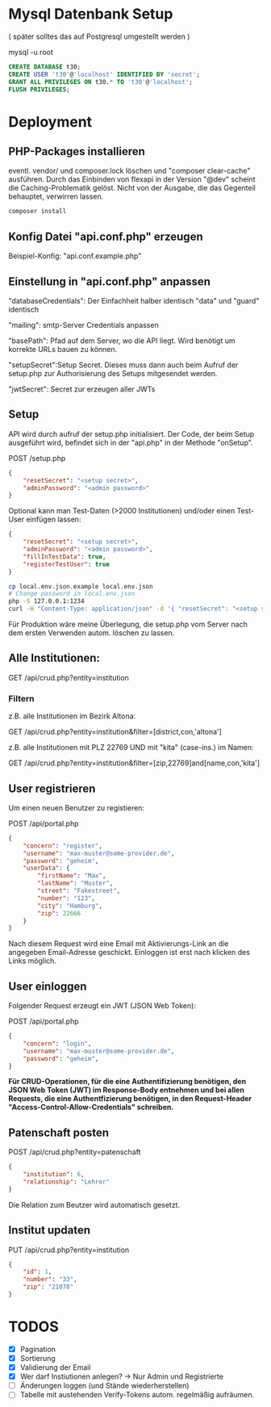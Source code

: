 # Mysql Datenbank Setup

( später solltes das auf Postgresql umgestellt werden )

mysql -u root

```sql
CREATE DATABASE t30;
CREATE USER 't30'@'localhost' IDENTIFIED BY 'secret';
GRANT ALL PRIVILEGES ON t30.* TO 't30'@'localhost';
FLUSH PRIVILEGES;
```

# Deployment

## PHP-Packages installieren

eventl. vendor/ und composer.lock löschen und "composer clear-cache" ausführen. Durch das Einbinden von flexapi in der Version "@dev" scheint die Caching-Problematik gelöst. Nicht von der Ausgabe, die das Gegenteil behauptet, verwirren lassen.

```bash
composer install
```

## Konfig Datei "api.conf.php" erzeugen

Beispiel-Konfig: "api.conf.example.php"

## Einstellung in "api.conf.php" anpassen

"databaseCredentials": Der Einfachheit halber identisch "data" und "guard" identisch

"mailing": smtp-Server Credentials anpassen

"basePath": Pfad auf dem Server, wo die API liegt. Wird benötigt um korrekte URLs bauen zu können.

"setupSecret":Setup Secret. Dieses muss dann auch beim Aufruf der setup.php zur Authorisierung des Setups mitgesendet werden.

"jwtSecret": Secret zur erzeugen aller JWTs

 
## Setup

API wird durch aufruf der setup.php initialisiert. Der Code, der beim Setup ausgeführt wird, befindet sich in der "api.php" in der Methode "onSetup".

POST /setup.php

``` json
{
	"resetSecret": "<setup secret>",
	"adminPassword": "<admin password>"
}
```

Optional kann man Test-Daten (>2000 Institutionen) und/oder einen Test-User einfügen lassen:
``` json
{
	"resetSecret": "<setup secret>",
	"adminPassword": "<admin password>",
	"fillInTestData": true,
	"registerTestUser": true
}
```

```bash
cp local.env.json.example local.env.json
# Change password in local.env.json
php -S 127.0.0.1:1234
curl -H "Content-Type: application/json" -d '{ "resetSecret": "<setup secret>", "adminPassword": "<admin password>"}'  http:/127.0.0.1:1234/setup.php
```

Für Produktion wäre meine Überlegung, die setup.php vom Server nach dem ersten Verwenden autom. löschen zu lassen.

## Alle Institutionen:

GET /api/crud.php?entity=institution

### Filtern

z.B. alle Institutionen im Bezirk Altona:

GET /api/crud.php?entity=institution&filter=[district,con,'altona']

z.B. alle Institutionen mit PLZ 22769 UND mit "kita" (case-ins.) im Namen:

GET /api/crud.php?entity=institution&filter=[zip,22769]and[name,con,'kita']

## User registrieren

Um einen neuen Benutzer zu registieren:

POST /api/portal.php

``` json
{
	"concern": "register",
	"username": "max-muster@some-provider.de",
	"password": "geheim",
	"userData": {
		"firstName": "Max",
		"lastName": "Muster",
		"street": "Fakestreet",
		"number": "123",
		"city": "Hamburg",
		"zip": 22666
	}
}
```

Nach diesem Request wird eine Email mit Aktivierungs-Link an die angegeben Email-Adresse geschickt. Einloggen ist erst nach klicken des Links möglich.

## User einloggen

Folgender Request erzeugt ein JWT (JSON Web Token):

POST /api/portal.php

``` json
{
	"concern": "login",
	"username": "max-muster@some-provider.de",
	"password": "geheim",
}
```

**Für CRUD-Operationen, für die eine Authentifizierung benötigen, den JSON Web Token (JWT) im Response-Body entnehmen und bei allen Requests, die eine Authentfizierung benötigen, in den Request-Header "Access-Control-Allow-Credentials" schreiben.**

## Patenschaft posten

POST /api/crud.php?entity=patenschaft

``` json
{
	"institution": 6,
	"relationship": "Lehrer"
}
```

Die Relation zum Beutzer wird automatisch gesetzt.

## Institut updaten

PUT /api/crud.php?entity=institution

``` json
{
	"id": 1,
	"number": "33",
	"zip": "21078"
}
```

# TODOS

 - [X] Pagination
 - [X] Sortierung
 - [x] Validierung der Email 
 - [x] Wer darf Instiutionen anlegen? -> Nur Admin und Registrierte
 - [ ] Änderungen loggen (und Stände wiederherstellen)
 - [ ] Tabelle mit austehenden Verify-Tokens autom. regelmäßig aufräumen.
